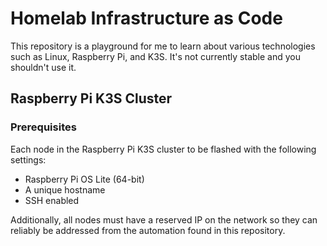 # Homelab Infrastructure as Code

This repository is a playground for me to learn about various technologies such as Linux, Raspberry Pi, and K3S. It's not currently stable and you shouldn't use it.

## Raspberry Pi K3S Cluster

### Prerequisites

Each node in the Raspberry Pi K3S cluster to be flashed with the following settings:

- Raspberry Pi OS Lite (64-bit)
- A unique hostname
- SSH enabled

Additionally, all nodes must have a reserved IP on the network so they can reliably be addressed from the automation found in this repository.

